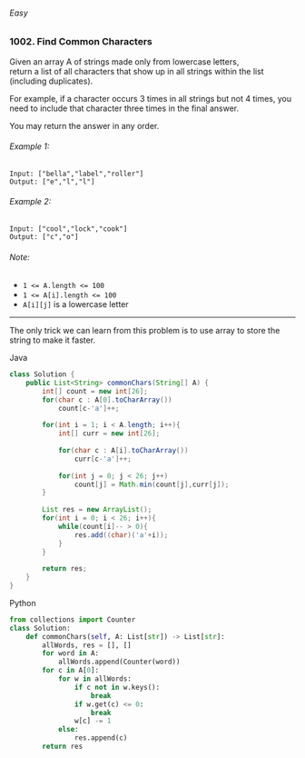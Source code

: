 ###### Easy

### 1002. Find Common Characters

Given an array A of strings made only from lowercase letters,   
return a list of all characters that show up in all strings within the list (including duplicates).   

For example, if a character occurs 3 times in all strings but not 4 times, you need to include that character three times in the final answer.  

You may return the answer in any order.

###### Example 1:
```
Input: ["bella","label","roller"]
Output: ["e","l","l"]
```

###### Example 2:
```
Input: ["cool","lock","cook"]
Output: ["c","o"]
```

###### Note:
- `1 <= A.length <= 100`
- `1 <= A[i].length <= 100`
- `A[i][j]` is a lowercase letter

***

The only trick we can learn from this problem is to use array to store the string to make it faster.

Java

```java
class Solution {
    public List<String> commonChars(String[] A) {
        int[] count = new int[26];
        for(char c : A[0].toCharArray())
            count[c-'a']++;
        
        for(int i = 1; i < A.length; i++){
            int[] curr = new int[26];
            
            for(char c : A[i].toCharArray())
                curr[c-'a']++;
            
            for(int j = 0; j < 26; j++)
                count[j] = Math.min(count[j],curr[j]);   
        }
        
        List res = new ArrayList();
        for(int i = 0; i < 26; i++){
            while(count[i]-- > 0){
                res.add((char)('a'+i));
            }
        }
        
        return res;
    }
}
```

Python

```python
from collections import Counter
class Solution:
    def commonChars(self, A: List[str]) -> List[str]:
        allWords, res = [], []
        for word in A:
            allWords.append(Counter(word))
        for c in A[0]:
            for w in allWords:
                if c not in w.keys():
                    break
                if w.get(c) <= 0:
                    break
                w[c] -= 1
            else:
                res.append(c)  
        return res
```
